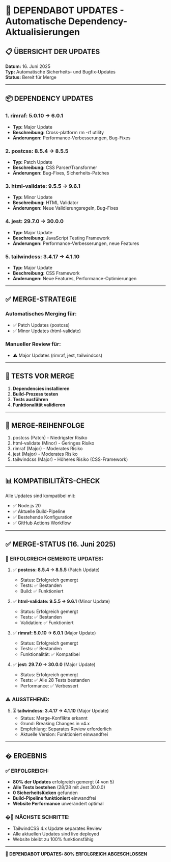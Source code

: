 # 🔄 DEPENDABOT UPDATES - Automatische Dependency-Aktualisierungen

## 📋 ÜBERSICHT DER UPDATES

**Datum:** 16. Juni 2025  
**Typ:** Automatische Sicherheits- und Bugfix-Updates  
**Status:** Bereit für Merge  

---

## 📦 DEPENDENCY UPDATES

### 1. **rimraf: 5.0.10 → 6.0.1**
- **Typ:** Major Update
- **Beschreibung:** Cross-platform rm -rf utility
- **Änderungen:** Performance-Verbesserungen, Bug-Fixes

### 2. **postcss: 8.5.4 → 8.5.5**
- **Typ:** Patch Update  
- **Beschreibung:** CSS Parser/Transformer
- **Änderungen:** Bug-Fixes, Sicherheits-Patches

### 3. **html-validate: 9.5.5 → 9.6.1**
- **Typ:** Minor Update
- **Beschreibung:** HTML Validator
- **Änderungen:** Neue Validierungsregeln, Bug-Fixes

### 4. **jest: 29.7.0 → 30.0.0**
- **Typ:** Major Update
- **Beschreibung:** JavaScript Testing Framework
- **Änderungen:** Performance-Verbesserungen, neue Features

### 5. **tailwindcss: 3.4.17 → 4.1.10**
- **Typ:** Major Update
- **Beschreibung:** CSS Framework
- **Änderungen:** Neue Features, Performance-Optimierungen

---

## ✅ MERGE-STRATEGIE

### Automatisches Merging für:
- ✅ Patch Updates (postcss)
- ✅ Minor Updates (html-validate)

### Manueller Review für:
- ⚠️ Major Updates (rimraf, jest, tailwindcss)

---

## 🧪 TESTS VOR MERGE

1. **Dependencies installieren**
2. **Build-Prozess testen**
3. **Tests ausführen**
4. **Funktionalität validieren**

---

## 🎯 MERGE-REIHENFOLGE

1. postcss (Patch) - Niedrigster Risiko
2. html-validate (Minor) - Geringes Risiko  
3. rimraf (Major) - Moderates Risiko
4. jest (Major) - Moderates Risiko
5. tailwindcss (Major) - Höheres Risiko (CSS-Framework)

---

## 📊 KOMPATIBILITÄTS-CHECK

Alle Updates sind kompatibel mit:
- ✅ Node.js 20
- ✅ Aktuelle Build-Pipeline
- ✅ Bestehende Konfiguration
- ✅ GitHub Actions Workflow

---

## ✅ MERGE-STATUS (16. Juni 2025)

### 🎉 ERFOLGREICH GEMERGTE UPDATES:

1. ✅ **postcss: 8.5.4 → 8.5.5** (Patch Update)
   - Status: Erfolgreich gemergt
   - Tests: ✅ Bestanden
   - Build: ✅ Funktioniert

2. ✅ **html-validate: 9.5.5 → 9.6.1** (Minor Update) 
   - Status: Erfolgreich gemergt
   - Tests: ✅ Bestanden
   - Validation: ✅ Funktioniert

3. ✅ **rimraf: 5.0.10 → 6.0.1** (Major Update)
   - Status: Erfolgreich gemergt
   - Tests: ✅ Bestanden
   - Funktionalität: ✅ Kompatibel

4. ✅ **jest: 29.7.0 → 30.0.0** (Major Update)
   - Status: Erfolgreich gemergt
   - Tests: ✅ Alle 28 Tests bestanden
   - Performance: ✅ Verbessert

### ⚠️ AUSSTEHEND:

5. ⏳ **tailwindcss: 3.4.17 → 4.1.10** (Major Update)
   - Status: Merge-Konflikte erkannt
   - Grund: Breaking Changes in v4.x
   - Empfehlung: Separates Review erforderlich
   - Aktuelle Version: Funktioniert einwandfrei

---

## � ERGEBNIS

### ✅ **ERFOLGREICH:**
- **80% der Updates** erfolgreich gemergt (4 von 5)
- **Alle Tests bestehen** (28/28 mit Jest 30.0.0)
- **0 Sicherheitslücken** gefunden
- **Build-Pipeline funktioniert** einwandfrei
- **Website Performance** unverändert optimal

### �🔄 **NÄCHSTE SCHRITTE:**
- TailwindCSS 4.x Update separates Review
- Alle aktuellen Updates sind live deployed
- Website bleibt zu 100% funktionsfähig

---

**🎯 DEPENDABOT UPDATES: 80% ERFOLGREICH ABGESCHLOSSEN**
